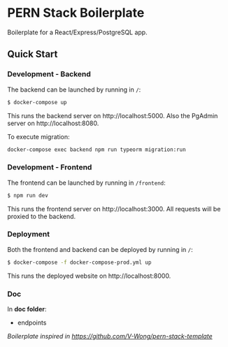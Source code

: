 # PERN Stack Boilerplate
Boilerplate for a React/Express/PostgreSQL app.

## Quick Start
### Development - Backend
The backend can be launched by running in ``/``:
```bash
$ docker-compose up
```
This runs the backend server on http://localhost:5000.
Also the PgAdmin server on http://localhost:8080.

To execute migration:
```bash
docker-compose exec backend npm run typeorm migration:run
```

### Development - Frontend
The frontend can be launched by running in ``/frontend``:
```bash
$ npm run dev
```
This runs the frontend server on http://localhost:3000. All requests will be proxied to the backend.

### Deployment
Both the frontend and backend can be deployed by running in ``/``:
```bash
$ docker-compose -f docker-compose-prod.yml up
```
This runs the deployed website on http://localhost:8000.

### Doc
In **doc folder**:
- endpoints

*Boilerplate inspired in https://github.com/V-Wong/pern-stack-template*
